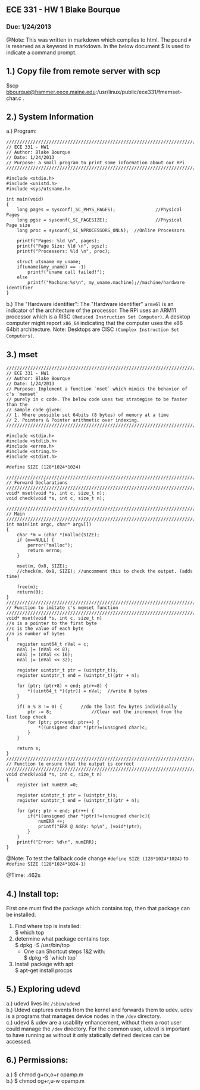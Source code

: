 ## ECE 331 - HW 1 Blake Bourque
### Due: 1/24/2013

@Note: This was written in markdown which compiles to html. The pound `#` is reserved as a keyword in markdown. In the below document $ is used to indicate a command prompt.

## 1.) Copy file from remote server with scp
$scp bbourque@hammer.eece.maine.edu:/usr/linux/public/ece331/fmemset-char.c .


## 2.) System Information
a.) Program:    

	////////////////////////////////////////////////////////////////////////////////
	// ECE 331 - HW1
	// Author: Blake Bourque
	// Date: 1/24/2013
	// Purpose: a small program to print some information about our RPi
	////////////////////////////////////////////////////////////////////////////////

	#include <stdio.h>
	#include <unistd.h>
	#include <sys/utsname.h>
	
	int main(void) 
	{
		long pages = sysconf(_SC_PHYS_PAGES);				//Physical Pages
		long pgsz = sysconf(_SC_PAGESIZE);					//Physical Page size
		long proc = sysconf(_SC_NPROCESSORS_ONLN);	//Online Processors
		
		printf("Pages: %ld \n", pages); 
		printf("Page Size: %ld \n", pgsz); 
		printf("Processors: %ld \n", proc); 				

		struct utsname my_uname;
		if(uname(&my_uname) == -1)
			printf("uname call failed!");
		else
			printf("Machine:%s\n", my_uname.machine);//machine/hardware identifier 
	}			

b.) The "Hardware identifier":
	The "Hardware identifier" `armv6l` is an indicator of the architecture of the processor. The RPi uses an ARM11 processor which is a RISC `(Reduced Instruction Set Computer)`. A desktop computer might report `x86_64` indicating that the computer uses the x86 64bit architecture. Note: Desktops are CISC `(Complex Instruction Set Computers)`.

## 3.) mset

	////////////////////////////////////////////////////////////////////////////////
	// ECE 331 - HW1
	// Author: Blake Bourque
	// Date: 1/24/2013
	// Purpose: Implement a function `mset` which mimics the behavior of c's `memset`
	// purely in c code. The below code uses two strategise to be faster than the 
	// sample code given:
	// 1. Where possible set 64bits (8 bytes) of memory at a time
	// 2. Pointers & Pointer arithmetic over indexing.
	////////////////////////////////////////////////////////////////////////////////

	#include <stdio.h>
	#include <stdlib.h>
	#include <errno.h>
	#include <string.h>
	#include <stdint.h>

	#define SIZE (128*1024*1024)

	////////////////////////////////////////////////////////////////////////////////
	// Forward Declarations
	////////////////////////////////////////////////////////////////////////////////
	void* mset(void *s, int c, size_t n);
	void check(void *s, int c, size_t n);

	////////////////////////////////////////////////////////////////////////////////
	// Main
	////////////////////////////////////////////////////////////////////////////////
	int main(int argc, char* argv[])
	{
		char *m = (char *)malloc(SIZE);
		if (m==NULL) {
			perror("malloc");
			return errno; 
		}
		
		mset(m, 0x8, SIZE);
		//check(m, 0x8, SIZE); //uncomment this to check the output. (adds time)

		free(m);
		return(0);
	}
	////////////////////////////////////////////////////////////////////////////////
	// Function to imitate c's memset function
	////////////////////////////////////////////////////////////////////////////////
	void* mset(void *s, int c, size_t n) 
	//s is a pointer to the first byte
	//c is the value of each byte
	//n is number of bytes
	{
		register uint64_t nVal = c;
		nVal |= (nVal << 8);
		nVal |= (nVal << 16);
		nVal |= (nVal << 32);

		register uintptr_t ptr = (uintptr_t)s;					
		register uintptr_t end = (uintptr_t)(ptr + n);	
		
		for (ptr; (ptr+8) < end; ptr+=8) {
			*((uint64_t *)(ptr)) = nVal;  //write 8 bytes
		}

		if( n % 8 != 0) {		//do the last few bytes individually 
			ptr -= 8; 				//Clear out the increment from the last loop check
			for (ptr; ptr<end; ptr++) {                  
				*((unsigned char *)ptr)=(unsigned char)c;
			}
		}

		return s;
	}
	////////////////////////////////////////////////////////////////////////////////
	// Function to ensure that the output is correct
	////////////////////////////////////////////////////////////////////////////////
	void check(void *s, int c, size_t n)
	{
		register int numERR =0;

		register uintptr_t ptr = (uintptr_t)s;
		register uintptr_t end = (uintptr_t)(ptr + n);

		for (ptr; ptr < end; ptr++) {
			if(*((unsigned char *)ptr)!=(unsigned char)c){
				numERR ++;
				printf("ERR @ Addy: %p\n", (void*)ptr);
			}
		}
		printf("Error: %d\n", numERR);
	}

@Note: To test the fallback code change `#define SIZE (128*1024*1024)` to `#define SIZE (128*1024*1024-1)`

@Time: .462s


## 4.) Install top:
First one must find the package which contains top, then that package can be installed.
1. Find where top is installed:    
	$ which top
2. determine what package contains top:    
	$ dpkg -S /usr/bin/top
	- One can Shortcut steps 1&2 with:    
		$ dpkg -S \`which top\`
3. Install package with apt    
	$ apt-get install procps


## 5.) Exploring udevd
a.) udevd lives in: `/sbin/udevd`   
b.) Udevd captures events from the kernel and forwards them to udev. udev is a programs that manages device nodes in the `/dev` directory.     
c.) udevd & udev are a usability enhancement, without them a root user could manage the `/dev` directory. For the common user, udevd is important to have running as without it only statically defined devices can be accessed.    


## 6.) Permissions:
a.) $ chmod g+rx,o+r opamp.m    
b.) $ chmod og+r,u-w opamp.m



